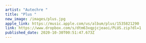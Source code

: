 ```yaml
---
artist: "Autechre "
title: "Plus "
new_image: /images/plus.jpg
apple_link: https://music.apple.com/us/album/plus/1535821290
link: https://www.dropbox.com/s/dtm63xqpjcjeaoi/PLUS.zip?dl=1
published_date: 2020-10-30T00:51:47.673Z
---
```

